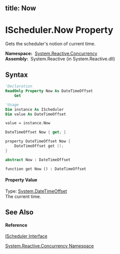 title: Now
---
# IScheduler.Now Property

Gets the scheduler's notion of current time.

**Namespace:**  [System.Reactive.Concurrency](System.Reactive.Concurrency/System.Reactive.Concurrency)  
**Assembly:**  System.Reactive (in System.Reactive.dll)

## Syntax

```vb
'Declaration
ReadOnly Property Now As DateTimeOffset
    Get
```

```vb
'Usage
Dim instance As IScheduler
Dim value As DateTimeOffset

value = instance.Now
```

```csharp
DateTimeOffset Now { get; }
```

```c++
property DateTimeOffset Now {
    DateTimeOffset get ();
}
```

```fsharp
abstract Now : DateTimeOffset
```

```jscript
function get Now () : DateTimeOffset
```

#### Property Value

Type: [System.DateTimeOffset](https://msdn.microsoft.com/en-us/library/Bb341783)  
The current time.

## See Also

#### Reference

[IScheduler Interface](IScheduler/IScheduler)

[System.Reactive.Concurrency Namespace](System.Reactive.Concurrency/System.Reactive.Concurrency)

